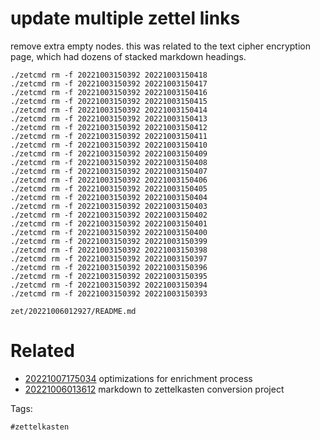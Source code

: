 # update multiple zettel links

remove extra empty nodes.
this was related to the text cipher encryption page, which had dozens of stacked markdown headings.

```
./zetcmd rm -f 20221003150392 20221003150418
./zetcmd rm -f 20221003150392 20221003150417
./zetcmd rm -f 20221003150392 20221003150416
./zetcmd rm -f 20221003150392 20221003150415
./zetcmd rm -f 20221003150392 20221003150414
./zetcmd rm -f 20221003150392 20221003150413
./zetcmd rm -f 20221003150392 20221003150412
./zetcmd rm -f 20221003150392 20221003150411
./zetcmd rm -f 20221003150392 20221003150410
./zetcmd rm -f 20221003150392 20221003150409
./zetcmd rm -f 20221003150392 20221003150408
./zetcmd rm -f 20221003150392 20221003150407
./zetcmd rm -f 20221003150392 20221003150406
./zetcmd rm -f 20221003150392 20221003150405
./zetcmd rm -f 20221003150392 20221003150404
./zetcmd rm -f 20221003150392 20221003150403
./zetcmd rm -f 20221003150392 20221003150402
./zetcmd rm -f 20221003150392 20221003150401
./zetcmd rm -f 20221003150392 20221003150400
./zetcmd rm -f 20221003150392 20221003150399
./zetcmd rm -f 20221003150392 20221003150398
./zetcmd rm -f 20221003150392 20221003150397
./zetcmd rm -f 20221003150392 20221003150396
./zetcmd rm -f 20221003150392 20221003150395
./zetcmd rm -f 20221003150392 20221003150394
./zetcmd rm -f 20221003150392 20221003150393
```

` zet/20221006012927/README.md `

# Related

- [20221007175034](/zet/20221007175034/README.md) optimizations for enrichment process
- [20221006013612](/zet/20221006013612/README.md) markdown to zettelkasten conversion project

Tags:

    #zettelkasten
